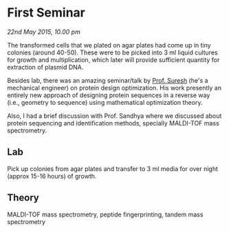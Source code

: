 First Seminar
=============

*22nd May 2015, 10.00 pm*

The transformed cells that we plated on agar plates had come up in tiny
colonies (around 40-50). These were to be picked into 3 ml liquid cultures
for growth and multiplication, which later will provide sufficient quantity
for extraction of plasmid DNA.

Besides lab, there was an amazing seminar/talk by [Prof.
Suresh](http://www.mecheng.iisc.ernet.in/~suresh/) (he's a mechanical engineer)
on protein design optimization. His work presently an entirely new approach of
designing protein sequences in a reverse way (i.e., geometry to sequence) using
mathematical optimization theory.

Also, I had a brief discussion with Prof. Sandhya where we discussed about protein
sequencing and identification methods, specially MALDI-TOF mass spectrometry.

Lab
---

Pick up colonies from agar plates and transfer to 3 ml media for over night
(approx 15-16 hours) of growth.

Theory
------

MALDI-TOF mass spectrometry, peptide fingerprinting, tandem mass spectrometry
